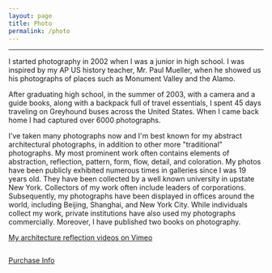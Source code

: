 ```yaml
---
layout: page
title: Photo
permalink: /photo
---
```

<div id="galleria"></div>

<script src="https://ajax.googleapis.com/ajax/libs/jquery/2.1.1/jquery.min.js"></script>
<script src="https://maxcdn.bootstrapcdn.com/bootstrap/3.3.7/js/bootstrap.min.js" integrity="sha384-Tc5IQib027qvyjSMfHjOMaLkfuWVxZxUPnCJA7l2mCWNIpG9mGCD8wGNIcPD7Txa"
    crossorigin="anonymous"></script>
<script src="/assets/js/galleria-1.4.2.min.js"></script>

<script>
  var imageLocation = '/assets/photos/architecture-reflections/';
  var thumbLocation = imageLocation + 'thumb-ar/';
  var bigLocation = imageLocation;
  var imagePrefix = 'ar';
  var totalImages = 63;
  
  var data = [];

  var titles = [
    '2006 Atlanta 174',
    '2006 Boston 015',
    '2007 NYC 029',
    '2007 NYC 279',
    '2007 NYC 290',
    '2007 Philadelphia 089',
    '2007 Philadelphia 184',
    '2008 Dallas 27',
    '2011 Bethlehem 54',
    '2012 Beijing 0156',
    '2012 Beijing 1304',
    '2012 Beijing 2532',
    '2012 Beijing 2562',
    '2012 Beijing 2581',
    '2012 Beijing 2602',
    '2012 Hong Kong 093',
    '2012 Hong Kong 108',
    '2012 Hong Kong 267',
    '2012 Hong Kong 273',
    '2012 Hong Kong 290',
    '2012 Hong Kong 299',
    '2012 Shanghai 0200',
    '2012 Shanghai 0415',
    '2012 Shanghai 0433',
    '2012 Shanghai 0541',
    '2012 Shanghai 0797',
    '2012 Shanghai 0933',
    '2012 Shanghai 1181',
    '2012 Shanghai 1427',
    '2012 Shanghai 1581',
    '2012 Shanghai 1598',
    '2012 Shanghai 1624',
    '2012 Shanghai 2136',
    '2012 Shanghai 2389',
    '2012 Shanghai 2414',
    '2012 Shanghai 2427',
    '2012 Shanghai 2454',
    '2012 Shanghai 2806',
    '2012 Shanghai 3043',
    '2012 Shanghai 3063',
    '2012 Shanghai 3202',
    '2012 Shanghai 3236',
    '2012 Shanghai 3277',
    '2012 Shenzhen 329',
    '2012 Shenzhen 418',
    '2012 Shenzhen 453',
    '2012 XiAn 1151',
    '2012 XiAn 1164',
    '2012 XiAn 1176',
    '2012 XiAn 1270',
    '2013 Anchorage 096',
    '2013 Anchorage 118',
    '2013 Anchorage 202',
    '2013 Beijing 0218',
    '2013 Portland 085',
    '2013 Portland 150',
    '2013 San Diego 047',
    '2013 San Diego 058',
    '2013 Seattle 785',
    '2013 Vancouver 169',
    '2013 Vancouver 176',
    '2013 Vancouver 339',
    '2013 Vancouver 621'
  ];

  for (var i = 1; i <= totalImages; i++) {
    var j = i;
    if (i < 10) {
      j = '0' + i;
    }
    data.push({
      image : imageLocation + imagePrefix + j + '.jpg',
      thumb : thumbLocation + imagePrefix + j + '.jpg',
      big : imageLocation + imagePrefix + j + '.jpg',
      title: titles[i - 1],
      description: 'none'
    });
  }

  // Load the custom theme
  Galleria.loadTheme('/assets/js/galleria/galleria.portfolio.js');
  // Configure Galleria
  Galleria.configure({
    showInfo: true
  });
  // Initialize Galleria
  Galleria.run('#galleria', {
    dataSource: data
  });
</script>

<div class="post">
  <hr>
  <p>I started photography in 2002 when I was a junior in high school. I was inspired by my AP US history teacher, Mr. Paul Mueller, when he showed us his photographs of places such as Monument Valley and the Alamo.</p>
  <p>After graduating high school, in the summer of 2003, with a camera and a guide books, along with a backpack full of travel essentials, I spent 45 days traveling on Greyhound buses across the United States. When I came back home I had captured over 6000 photographs.</p>
  <p>I've taken many photographs now and I'm best known for my abstract architectural photographs, in addition to other more "traditional" photographs. My most prominent work often contains elements of abstraction, reflection, pattern, form, flow, detail, and coloration. My photos have been publicly exhibited numerous times in galleries since I was 19 years old. They have been collected by a well known university in upstate New York. Collectors of my work often include leaders of corporations. Subsequently, my photographs have been displayed in offices around the world, including Beijing, Shanghai, and New York City. While individuals collect my work, private institutions have also used my photographs commercially. Moreover, I have published two books on photography.</p>


  <div class="center">
    <a class="page-link" href="https://vimeo.com/hiattzhao" target="_blank">My architecture reflection videos on Vimeo <i class="fa fa-external-link"></i></a>
  </div>

  <div class="center" style="margin-top: 2em;">
    <a href="/purchase"><i class="fas fa-shopping-cart"></i> Purchase Info</a>
</div>